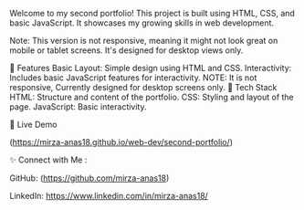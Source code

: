 Welcome to my second portfolio! This project is built using HTML, CSS, and basic JavaScript. It showcases my growing skills in web development.

Note: This version is not responsive, meaning it might not look great on mobile or tablet screens. It's designed for desktop views only.

📌 Features Basic Layout: Simple design using HTML and CSS. Interactivity: Includes basic JavaScript features for interactivity.
NOTE: It is not responsive, Currently designed for desktop screens only.
🔧 Tech Stack HTML: Structure and content of the portfolio.
CSS: Styling and layout of the page. 
JavaScript: Basic interactivity.

🎯 Live Demo

(https://mirza-anas18.github.io/web-dev/second-portfolio/)

✨ Connect with Me :


GitHub: (https://github.com/mirza-anas18)


LinkedIn: https://www.linkedin.com/in/mirza-anas18/


